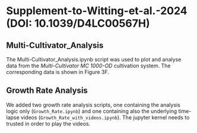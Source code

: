 # Supplement-to-Witting-et-al.-2024 (DOI: 10.1039/D4LC00567H)

## Multi-Cultivator_Analysis

The Multi-Cultivator_Analysis.ipynb script was used to plot and analyse data from the *Multi-Cultivator MC 1000-OD* cultivation system. The corresponding data is shown in Figure 3F.

## Growth Rate Analysis

We added two growth rate analysis scripts, one containing the analysis logic only (`Growth_Rate.ipynb`) and one containing also the underlying time-lapse videos (`Growth_Rate_with_videos.ipynb`). The jupyter kernel needs to trusted in order to play the videos.
